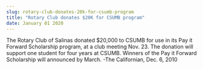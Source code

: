 ```yaml
---
slug: rotary-club-donates-20k-for-csumb-program
title: "Rotary Club donates $20K for CSUMB program"
date: January 01 2020
---
```


 
<p>
  The Rotary Club of Salinas donated $20,000 to CSUMB for use in its Pay it
  Forward Scholarship program, at a club meeting Nov. 23. The donation will
  support one student for four years at CSUMB. Winners of the Pay it Forward
  Scholarship will announced by March. -The Californian, Dec. 6, 2010
</p>
 
